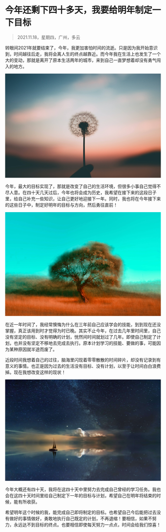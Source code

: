 # 今年还剩下四十多天，我要给明年制定一下目标

> 2021.11.18，星期四，广州，多云

转眼间2021年就要结束了，今年，我更加害怕时间的流逝。只是因为我开始意识到，时间越往后走，我将会离人生的终点越靠近。而今年我在生活上也发生了一个大的变动，那就是离开了原本生活两年的城市，来到自己一直梦想着却没有勇气闯入的地方。

![211118-01.jpg](../img/35-01.jpg)

今年，最大的目标实现了，那就是改变了自己的生活环境，但很多小事自己觉得不尽人意。在四十天几天过后，今年也将会成为历史，我希望在接下来的这段日子里，给自己补充一些知识，让自己更好地迎接下一年。同时，我也将在今年接下来的这些日子中，制定好明年的目标与方向，然后勇往直前！

![211118-02.jpg](../img/35-02.jpg)

在近一年时间了，我经常懊悔为什么在三年前自己应该学会的技能，到到现在还没掌握，真正该用到时才觉得为时已晚。其实不止今年，在过去几年里时间里，自己没有坚定的目标、没有明确的计划，恍然间时间就划过了几年。即使自己制定了计划，也并没有坚定不移地去完成去执行。原本计划学习的技能、要做的事，可能因为某种原因就半途而废了。

近段时间我想着自己的过往，脑海里闪现着零零散散的时间碎片，却没有记录到有意义的事情。也正是因为过去的生活没有目标、没有计划，以至于让时间白白浪费掉。现在我想改变这样的现状！

![211118-03.jpg](../img/35-03.jpg)

今年大概还有四十天，我将在这四十天中里努力去完成自己曾经的学习任务。我也会在这四十天时间里给自己制定下一年的目标与计划，希望自己在明年将结束的时候，能有所收获。

希望明年这个时候的我，能完成自己即将制定的目标。也希望自己今后能把过去没有做好的事情做好，勇敢地执行自己既定的计划，不再退缩！要相信，如果不努力，永远达不到目标的终点。也要相信即使每天努力一点点，时间会给我们惊喜！
